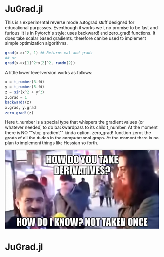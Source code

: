 # JuGrad.jl

This is a experimental reverse mode autograd stuff designed for educational purposses. Eventhough it works well, no promise to be fast and furious! It is in Pytorch's style: uses backward! and zero_grad! functions.
It does take scalar based gradients, therefore can be used to implement simple optimization algorithms. 

````julia
grad(x->x^2, 1) ## Returns val and grads
## or 
grad(x->x[1]^2+x[2]^2, randn(2))
````
A little lower level version works as follows:

````julia
x = t_number(3.f0)
y = t_number(5.f0)
z = sin(x^2 + y^2)
z.grad = 1
backward!(z)
x.grad, y.grad
zero_grad!(z)
````

Here t_number is a special type that whispers the gradient values (or whatever needed) to do backwardpass to its child t_number. At the moment there is NO ""stop gradient"" kinda option. zero_grad! function zeros the grads of all the dudes in the computational graph. At the moment there is no plan to implement things like Hessian so forth. 


<p align="center">

<img src="memes.png" width="512" class="center"/>

</p>

# JuGrad.jl
